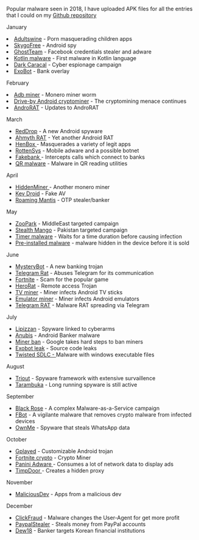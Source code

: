 Popular malware seen in 2018, I have uploaded APK files for all the entries that I could on my <a href="https://github.com/sk3ptre/AndroidMalware_2018">Github repository</a>

January
<li><a href="https://research.checkpoint.com/malware-displaying-porn-ads-discovered-in-game-apps-on-google-play/">Adultswine</a> - Porn masquerading children apps</li>
<li><a href="https://securelist.com/skygofree-following-in-the-footsteps-of-hackingteam/83603/">SkygoFree</a> - Android spy</li>
<li><a href="https://blog.trendmicro.com/trendlabs-security-intelligence/ghostteam-adware-can-steal-facebook-credentials/">GhostTeam</a> - Facebook credentials stealer and adware</li>
<li><a href="https://blog.trendmicro.com/trendlabs-security-intelligence/first-kotlin-developed-malicious-app-signs-users-premium-sms-services/">Kotlin malware</a> - First malware in Kotlin language</li>
<li><a href="https://info.lookout.com/rs/051-ESQ-475/images/Lookout_Dark-Caracal_srr_20180118_us_v.1.0.pdf">Dark Caracal</a> - Cyber espionage campaign</li>
<li><a href="https://clientsidedetection.com/exobot_android_malware_spreading_via_google_play_store.html">ExoBot</a> - Bank overlay</li>

February
<li><a href="http://blog.netlab.360.com/adb-miner-more-information-en/">Adb miner</a> - Monero miner worm</li>
<li><a href="https://blog.malwarebytes.com/threat-analysis/2018/02/drive-by-cryptomining-campaign-attracts-millions-of-android-users/">Drive-by Android cryptominer</a> - The cryptomining menace continues</li>
<li><a href="https://blog.trendmicro.com/trendlabs-security-intelligence/new-androrat-exploits-dated-permanent-rooting-vulnerability-allows-privilege-escalation/">AndroRAT</a> - Updates to AndroRAT</li>

March
		<br>
		<ul>
		<li><a href="https://www.wandera.com/blog/reddrop-malware/">RedDrop</a> - A new Android spyware</li>
		<li><a href="https://www.mysonicwall.com/SonicAlert/searchresults.aspx?ev=article&id=1129">Ahmyth RAT</a> - Yet another Android RAT</li>
		<li><a href="https://researchcenter.paloaltonetworks.com/2018/03/unit42-henbox-chickens-come-home-roost/">HenBox </a> - Masquerades a variety of legit apps</li>
		<li><a href="https://research.checkpoint.com/rottensys-not-secure-wi-fi-service/">RottenSys</a> - Mobile adware and a possible botnet</li> 
		<li><a href="https://www.symantec.com/blogs/threat-intelligence/fakebank-intercepts-calls-banks">Fakebank </a> - Intercepts calls which connect to banks</li> 
		<li><a href="https://nakedsecurity.sophos.com/2018/03/23/crooks-infiltrate-google-play-with-malware-lurking-in-qr-reading-utilities/">QR malware</a> - Malware in QR reading utilities</li>
		</ul>
		April
		<ul>
		<li><a href="https://blog.trendmicro.com/trendlabs-security-intelligence/monero-mining-hiddenminer-android-malware-can-potentially-cause-device-failure/">HiddenMiner </a> - Another monero miner</li>
		<li><a href="http://blog.talosintelligence.com/2018/04/fake-av-investigation-unearths-kevdroid.html">Kev Droid</a> - Fake AV </li>
		<li><a href="https://securelist.com/roaming-mantis-uses-dns-hijacking-to-infect-android-smartphones/85178/">Roaming Mantis</a> - OTP stealer/banker</li>
		</ul>
		May
		<ul>
		<li><a href="https://media.kasperskycontenthub.com/wp-content/uploads/sites/43/2018/05/03114450/ZooPark_for_public_final_edit.pdf">ZooPark</a> - MiddleEast targeted campaign</li>
		<li><a href="https://info.lookout.com/rs/051-ESQ-475/images/lookout-stealth-mango-srr-us.pdf">Stealth Mango</a> - Pakistan targeted campaign</li>
		<li><a href="https://www.symantec.com/blogs/threat-intelligence/persistent-malicious-apps-google-play">Timer malware</a> - Waits for a time duration before causing infection</li>
		<li><a href="https://www.engadget.com/2018/05/24/report-finds-android-malware-pre-installed-on-hundreds-of-phones/">Pre-installed malware</a> - malware hidden in the device before it is sold</li>
		</ul>
		June
		<ul>
		<li><a href="https://www.threatfabric.com/blogs/mysterybot__a_new_android_banking_trojan_ready_for_android_7_and_8.html">MysteryBot</a> - A new banking trojan</li>
		<li><a href="https://www.welivesecurity.com/2018/06/18/new-telegram-abusing-android-rat/">Telegram Rat</a> - Abuses Telegram for its communication</li>
		<li><a href="https://www.scmagazineuk.com/fortnite-for-android-scam-uncovered/article/775407/">Fortnite</a> - Scam for the popular game</li>
		<li><a href="https://www.welivesecurity.com/2018/06/18/new-telegram-abusing-android-rat/">HeroRat</a> - Remote access Trojan</li>
		<li><a href="https://www.extremetech.com/electronics/271247-android-malware-found-mining-cryptocurrency-on-amazon-fire-tv-devices">TV miner</a> - Miner infects Android TV sticks</li>
		<li><a href="https://www.neowin.net/news/android-emulator-andy-os-is-reportedly-injecting-cryptomining-malware-onto-pcs/">Emulator miner</a> - Miner infects Android emulators</li>
		<li><a href="https://www.welivesecurity.com/2018/06/18/new-telegram-abusing-android-rat/">Telegram RAT</a> - Malware RAT spreading via Telegram</li>
		</ul>
		July
		<ul>
		<li><a href="https://nakedsecurity.sophos.com/2017/07/28/lipizzan-spyware-linked-to-cyberarms-firm-plunders-sms-logs-and-photos/">Lipizzan</a> - Spyware linked to cyberarms</li>
		<li><a href="https://securityintelligence.com/anubis-strikes-again-mobile-malware-continues-to-plague-users-in-official-app-stores/">Anubis</a> - Android Banker malware</li>
		<li><a href="https://nakedsecurity.sophos.com/2018/07/30/google-bans-android-miners-from-play-store/">Miner ban</a> - Google takes hard steps to ban miners</li>
		<li><a href="https://www.tripwire.com/state-of-security/security-data-protection/cyber-security/exobot-android-banking-trojans-source-code-leaked-online/">Exobot leak</a> - Source code leaks</li>
		<li><a href="https://researchcenter.paloaltonetworks.com/2018/07/unit42-hidden-devil-development-life-cycle-google-play-apps-infected-windows-executable-files/">Twisted SDLC - </a>Malware with windows executable files</li>
		</ul>
		August
		<ul>
		<li><a href="https://labs.bitdefender.com/2018/08/triout-spyware-framework-for-android-with-extensive-surveillance-capabilities/">Triout</a> - Spyware framework with extensive survaillence</li>
		<li><a href="https://securitynews.sonicwall.com/xmlpost/a-long-running-android-spyware-which-targets-social-apps-is-still-active/">Tarambuka</a> - Long running spyware is still active</li>
		</ul>
		September
		<ul>
		<li><a href="https://research.checkpoint.com/meet-black-rose-lucy-the-latest-russian-maas-botnet/">Black Rose</a> - A complex Malware-as-a-Service campaign</li>
		<li><a href="https://securitynews.sonicwall.com/xmlpost/vigilante-malware-removes-cryptominers-from-the-infected-device/">FBot</a> - A vigilante malware that removes crypto malware from infected devices</li>
		<li><a href="https://file.gdatasoftware.com/web/de/documents/whitepaper/G_DATA_WhitePaper_-_Analysis_of_Android.Trojan-Spy.Buhsam.A.pdf">OwnMe</a> - Spyware that steals WhatsApp data</li>
		</ul>
		October
		<ul>
		<li><a href="https://blog.talosintelligence.com/2018/10/gplayedtrojan.html">Gplayed</a> - Customizable Android trojan</li>
		<li><a href="https://blog.malwarebytes.com/cybercrime/2018/10/fortnite-gamers-targeted-by-data-theft-malware/">Fortnite crypto</a> - Crypto Miner</li>
		<li><a href="https://securitynews.sonicwall.com/xmlpost/panini-adware-for-android-soaks-network-bandwidth-bad-news-for-users-with-limited-data/">Panini Adware </a> - Consumes a lot of network data to display ads</li>
		<li><a href="https://securingtomorrow.mcafee.com/mcafee-labs/android-timpdoor-turns-mobile-devices-into-hidden-proxies/">TimpDoor </a> - Creates a hidden proxy</li>
		</ul>
		November
		<ul>
		<li><a href="https://techcrunch.com/2018/11/20/half-a-million-android-users-tricked-into-downloading-malware-from-google-play/">MaliciousDev</a> - Apps from a malicious dev</li>
		</ul>
		December
		<ul>
		<li><a href="https://news.sophos.com/en-us/2018/12/06/android-clickfraud-fake-iphone/">ClickFraud</a> - Malware changes the User-Agent for get more profit</li>
		<li><a href="https://www.welivesecurity.com/2018/12/11/android-trojan-steals-money-paypal-accounts-2fa/">PaypalStealer</a> - Steals money from PayPal accounts</li>
		<li><a href="https://securitynews.sonicwall.com/xmlpost/dew18-banker-for-android-targets-korean-financial-institutions/">Dew18</a> - Banker targets Korean financial institutions</li>
		</ul>
